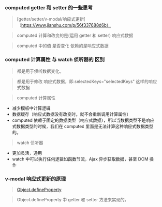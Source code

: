 ### computed getter 和 setter 的一些思考

> [getter/setter/v-modal/响应式更新]（https://www.jianshu.com/p/56f337688d6b）

> computed 计算和改变的是(运用 getter 和 setter) 响应式数据

> computed 中的值 是否变化 依赖的是响应式数据

### computed 计算属性 与 watch 侦听器的 区别

> 都是用于侦听数据变化。

> 都是用于修改 响应式数据，即:selectedKeys="selectedKeys" 这样的响应式数据

> computed 计算属性

- 减少模板中计算逻辑
- 数据缓存（响应式数据没有改变时，就不会重新调用计算属性）
- computed 依赖于固定的数据类型（响应式数据），所以当数据类型不是响应式数据类型的时候，我们在 computed 里面是无法计算这种响应式数据类型的。

> watch 侦听器

- 更加灵活，通用
- watch 中可以执行任何逻辑如函数节流，Ajax 异步获取数据，甚至 DOM 操作

### v-modal 响应式更新的原理

> [Object.defineProperty](https://developer.mozilla.org/zh-CN/docs/Web/JavaScript/Reference/Global_Objects/Object/defineProperty)

> Object.defineProperty 中 getter 和 setter 方法来实现的。

